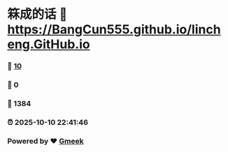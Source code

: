 # 箖成的话 :link: https://BangCun555.github.io/lincheng.GitHub.io 
### :page_facing_up: [10](https://BangCun555.github.io/lincheng.GitHub.io/tag.html) 
### :speech_balloon: 0 
### :hibiscus: 1384 
### :alarm_clock: 2025-10-10 22:41:46 
### Powered by :heart: [Gmeek](https://github.com/Meekdai/Gmeek)
